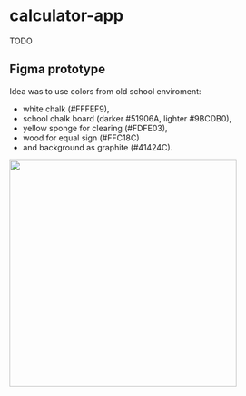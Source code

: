 # calculator-app

TODO

## Figma prototype

Idea was to use colors from old school enviroment:
- white chalk (#FFFEF9),
- school chalk board (darker #51906A, lighter #9BCDB0),
- yellow sponge for clearing (#FDFE03),
- wood for equal sign (#FFC18C)
- and background as graphite (#41424C).

<img src=https://github.com/user-attachments/assets/e140fafd-8c8b-4a3e-95a9-d701c93a2961 style="width: 400px;">
